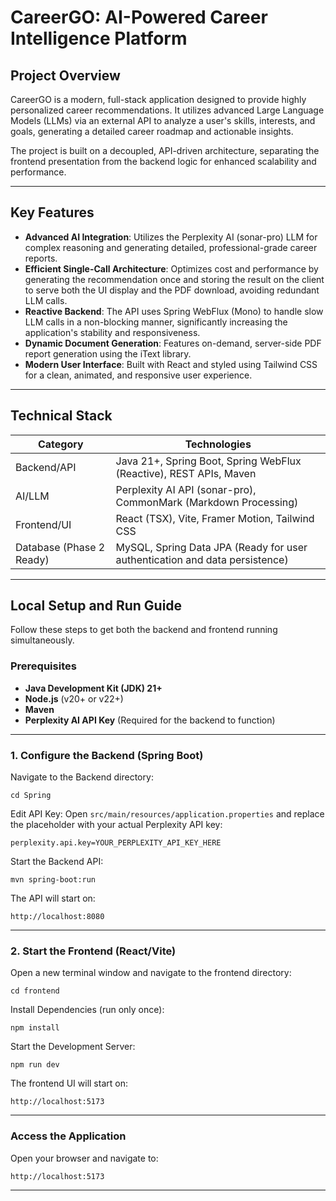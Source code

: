 # CareerGO: AI-Powered Career Intelligence Platform

## Project Overview
CareerGO is a modern, full-stack application designed to provide highly personalized career recommendations. It utilizes advanced Large Language Models (LLMs) via an external API to analyze a user's skills, interests, and goals, generating a detailed career roadmap and actionable insights.

The project is built on a decoupled, API-driven architecture, separating the frontend presentation from the backend logic for enhanced scalability and performance.

---

## Key Features
- **Advanced AI Integration**: Utilizes the Perplexity AI (sonar-pro) LLM for complex reasoning and generating detailed, professional-grade career reports.
- **Efficient Single-Call Architecture**: Optimizes cost and performance by generating the recommendation once and storing the result on the client to serve both the UI display and the PDF download, avoiding redundant LLM calls.
- **Reactive Backend**: The API uses Spring WebFlux (Mono) to handle slow LLM calls in a non-blocking manner, significantly increasing the application's stability and responsiveness.
- **Dynamic Document Generation**: Features on-demand, server-side PDF report generation using the iText library.
- **Modern User Interface**: Built with React and styled using Tailwind CSS for a clean, animated, and responsive user experience.

---

## Technical Stack

| Category       | Technologies |
|-----------------|--------------|
| Backend/API     | Java 21+, Spring Boot, Spring WebFlux (Reactive), REST APIs, Maven |
| AI/LLM          | Perplexity AI API (sonar-pro), CommonMark (Markdown Processing) |
| Frontend/UI     | React (TSX), Vite, Framer Motion, Tailwind CSS |
| Database (Phase 2 Ready) | MySQL, Spring Data JPA (Ready for user authentication and data persistence) |

---

## Local Setup and Run Guide

Follow these steps to get both the backend and frontend running simultaneously.

### Prerequisites
- **Java Development Kit (JDK) 21+**
- **Node.js** (v20+ or v22+)
- **Maven**
- **Perplexity AI API Key** (Required for the backend to function)

---

### 1. Configure the Backend (Spring Boot)
Navigate to the Backend directory:
```
cd Spring
```
Edit API Key:
Open `src/main/resources/application.properties` and replace the placeholder with your actual Perplexity API key:
```
perplexity.api.key=YOUR_PERPLEXITY_API_KEY_HERE
```
Start the Backend API:
```
mvn spring-boot:run
```

The API will start on:
```
http://localhost:8080
```
---

### 2. Start the Frontend (React/Vite)

Open a new terminal window and navigate to the frontend directory:
```
cd frontend
```
Install Dependencies (run only once):
```
npm install
```

Start the Development Server:
```
npm run dev
```

The frontend UI will start on:
```
http://localhost:5173
```
---
### Access the Application
Open your browser and navigate to:
```
http://localhost:5173
```
---
